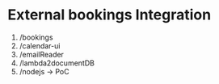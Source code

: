 # External bookings Integration

1. /bookings
2. /calendar-ui
3. /emailReader
4. /lambda2documentDB
5. /nodejs -> PoC 
